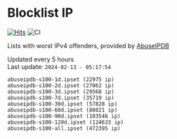 # Blocklist IP

[![Hits](https://hits.seeyoufarm.com/api/count/incr/badge.svg?url=https%3A%2F%2Fgithub.com%2Fborestad%2Fblocklist-ip%2F&count_bg=%2379C83D&title_bg=%23555555&icon=&icon_color=%23E7E7E7&title=hits&edge_flat=false)](https://hits.seeyoufarm.com)  ![CI](https://img.shields.io/github/workflow/status/borestad/blocklist-ip/CI?style=flat-square)

Lists with worst IPv4 offenders, provided by [AbuseIPDB](https://www.abuseipdb.com/)

<!-- FOOTER-PLACEHOLDER -->
Updated every 5 hours<br>
Last update: `2024-02-13 - 05:17:54`
```
abuseipdb-s100-1d.ipset (22975 ip)
abuseipdb-s100-2d.ipset (27062 ip)
abuseipdb-s100-3d.ipset (29568 ip)
abuseipdb-s100-7d.ipset (35719 ip)
abuseipdb-s100-30d.ipset (57828 ip)
abuseipdb-s100-60d.ipset (80821 ip)
abuseipdb-s100-90d.ipset (103546 ip)
abuseipdb-s100-120d.ipset (124633 ip)
abuseipdb-s100-all.ipset (472395 ip)
```

